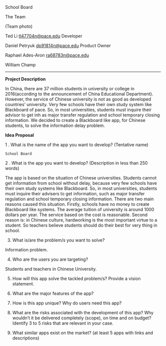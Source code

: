 School Board

The Team

(Team photo)

Ted Li
tl47704n@pace.edu
Developer

Daniel Petryuk 
dp91814n@pace.edu
Product Owner

Raphael Ades-Aron
ra68783n@pace.edu

William Champ

***

**Project Description**
                                                                                                                                        
In China, there are 37 million students in university or college in 2016(according to the announcement of China Educational Department). However, the service of Chinese university is not as good as developed countries’ university. Very few schools have their own study system like Blackboard of pace. So, in most universities, students must inquire their advisor to get inh as major transfer regulation and school temporary closing information.  We decided to create a Blackboard like app, for Chinese students, to solve the information delay problem.

 **Idea Proposal**

1 . What is the name of the app you want to develop? (Tentative name)

	School Board	
 
 2 . What is the app you want to develop? (Description in less than 250 words)

The app is based on the situation of Chinese universities. Students cannot get information from school without delay, because very few schools have their own study systems like Blackboard. So, in most universities, students must inquire their advisers to get information, such as major transfer regulation and school temporary closing information. There are two main reasons caused this situation. Firstly, schools have no money to create Blackboard like systems. The average tuition of university is around 1000 dollars per year. The service based on the cost is reasonable. Second reason is: in Chinese culture, hardworking is the most important virtue to a student. So teachers believe students should do their best for very thing in school.  
 
3. What is/are the problem/s you want to solve?

Information problem. 
 
4. Who are the users you are targeting?

Students and teachers in Chinese University.
 
5. How will this app solve the tackled problem/s? Provide a vision statement.
 
6. What are the major features of the app?
 
7. How is this app unique? Why do users need this app?
 
8. What are the risks associated with the development of this app? Why wouldn’t it be delivered completely (scope), on time and on budget? Identify 3 to 5 risks that are relevant in your case.
 
9. What similar apps exist on the market? (at least 5 apps with links and descriptions)






